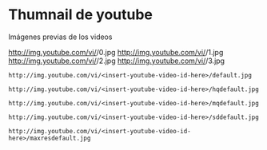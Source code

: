 # Thumnail de youtube
Imágenes previas de los videos

http://img.youtube.com/vi/<insert-youtube-video-id-here>/0.jpg
http://img.youtube.com/vi/<insert-youtube-video-id-here>/1.jpg
http://img.youtube.com/vi/<insert-youtube-video-id-here>/2.jpg
http://img.youtube.com/vi/<insert-youtube-video-id-here>/3.jpg

```
http://img.youtube.com/vi/<insert-youtube-video-id-here>/default.jpg
```

```
http://img.youtube.com/vi/<insert-youtube-video-id-here>/hqdefault.jpg
```

```
http://img.youtube.com/vi/<insert-youtube-video-id-here>/mqdefault.jpg
```

```
http://img.youtube.com/vi/<insert-youtube-video-id-here>/sddefault.jpg
```

```
http://img.youtube.com/vi/<insert-youtube-video-id-here>/maxresdefault.jpg
```

